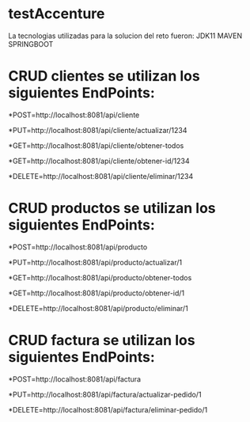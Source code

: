 # testAccenture
La tecnologias utilizadas para la solucion del reto fueron:
JDK11
MAVEN
SPRINGBOOT

# CRUD clientes se utilizan los siguientes EndPoints:
*POST=http://localhost:8081/api/cliente

*PUT=http://localhost:8081/api/cliente/actualizar/1234

*GET=http://localhost:8081/api/cliente/obtener-todos

*GET=http://localhost:8081/api/cliente/obtener-id/1234

*DELETE=http://localhost:8081/api/cliente/eliminar/1234

# CRUD productos se utilizan los siguientes EndPoints:
*POST=http://localhost:8081/api/producto

*PUT=http://localhost:8081/api/producto/actualizar/1

*GET=http://localhost:8081/api/producto/obtener-todos

*GET=http://localhost:8081/api/producto/obtener-id/1

*DELETE=http://localhost:8081/api/producto/eliminar/1

# CRUD factura se utilizan los siguientes EndPoints:
*POST=http://localhost:8081/api/factura

*PUT=http://localhost:8081/api/factura/actualizar-pedido/1

*DELETE=http://localhost:8081/api/factura/eliminar-pedido/1



